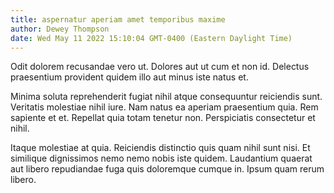 ```yaml
---
title: aspernatur aperiam amet temporibus maxime
author: Dewey Thompson
date: Wed May 11 2022 15:10:04 GMT-0400 (Eastern Daylight Time)
---
```

Odit dolorem recusandae vero ut. Dolores aut ut cum et non id. Delectus praesentium provident quidem illo aut minus iste natus et.

 Minima soluta reprehenderit fugiat nihil atque consequuntur reiciendis sunt. Veritatis molestiae nihil iure. Nam natus ea aperiam praesentium quia. Rem sapiente et et. Repellat quia totam tenetur non. Perspiciatis consectetur et nihil.

 Itaque molestiae at quia. Reiciendis distinctio quis quam nihil sunt nisi. Et similique dignissimos nemo nemo nobis iste quidem. Laudantium quaerat aut libero repudiandae fuga quis doloremque cumque in. Ipsum quam rerum libero.